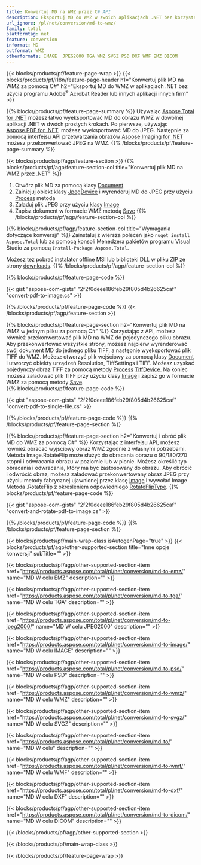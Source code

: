 ```yaml
---
title: Konwertuj MD na WMZ przez C# API
description: Eksportuj MD do WMZ w swoich aplikacjach .NET bez korzystania z aplikacji innych firm
url_ignore: /pl/net/conversion/md-to-wmz/
family: total
platformtag: net
feature: conversion
informat: MD
outformat: WMZ
otherformats: IMAGE  JPEG2000 TGA WMZ SVGZ PSD DXF WMF EMZ DICOM
---
```

{{< blocks/products/pf/feature-page-wrap >}}
{{< blocks/products/pf/i18n/feature-page-header h1="Konwertuj plik MD na WMZ za pomocą C#" h2="Eksportuj MD do WMZ w aplikacjach .NET bez użycia programu Adobe<sup>&reg;</sup> Acrobat Reader lub innych aplikacji innych firm" >}}

{{% blocks/products/pf/feature-page-summary %}}
Używając [Aspose.Total for .NET](https://products.aspose.com/total/net/) możesz łatwo wyeksportować MD do obrazu WMZ w dowolnej aplikacji .NET w dwóch prostych krokach. Po pierwsze, używając [Aspose.PDF for .NET](https://products.aspose.com/pdf/net/), możesz wyeksportować MD do JPEG. Następnie za pomocą interfejsu API przetwarzania obrazów [Aspose.Imaging for .NET](https://products.aspose.com/imaging/net/) możesz przekonwertować JPEG na WMZ.
{{% /blocks/products/pf/feature-page-summary  %}}

{{< blocks/products/pf/agp/feature-section >}}
{{% blocks/products/pf/agp/feature-section-col title="Konwertuj plik MD na WMZ przez .NET" %}}
1. Otwórz plik MD za pomocą klasy [Document](https://reference.aspose.com/pdf/net/aspose.pdf/document)
2. Zainicjuj obiekt klasy [JpegDevice](https://reference.aspose.com/pdf/net/aspose.pdf.devices/jpegdevice) i wyrenderuj MD do JPEG przy użyciu [Process](https://reference.aspose.com/pdf/net/aspose.pdf.devices.pagedevice/process/methods/1) metoda
3. Załaduj plik JPEG przy użyciu klasy [Image](https://reference.aspose.com/imaging/net/aspose.imaging/image)
4. Zapisz dokument w formacie WMZ metodą [Save](https://reference.aspose.com/imaging/net/aspose.imaging.image/save/methods/4)
{{% /blocks/products/pf/agp/feature-section-col %}}

{{% blocks/products/pf/agp/feature-section-col title="Wymagania dotyczące konwersji" %}}
Zainstaluj z wiersza poleceń jako ```nuget install Aspose.Total``` lub za pomocą konsoli Menedżera pakietów programu Visual Studio za pomocą ```Install-Package Aspose.Total```.

Możesz też pobrać instalator offline MSI lub biblioteki DLL w pliku ZIP ze strony [downloads](https://downloads.aspose.com/total/net).
{{% /blocks/products/pf/agp/feature-section-col %}}

{{% blocks/products/pf/feature-page-code %}}

{{< gist "aspose-com-gists" "2f2f0deee186feb29f805d4b26625caf" "convert-pdf-to-image.cs" >}}


{{% /blocks/products/pf/feature-page-code %}}
{{< /blocks/products/pf/agp/feature-section >}}

{{% blocks/products/pf/feature-page-section  h2="Konwertuj plik MD na WMZ w jednym pliku za pomocą C#" %}}
Korzystając z API, możesz również przekonwertować plik MD na WMZ do pojedynczego pliku obrazu. Aby przekonwertować wszystkie strony, możesz najpierw wyrenderować swój dokument MD do jednego pliku TIFF, a następnie wyeksportować plik TIFF do WMZ. Możesz otworzyć plik wejściowy za pomocą klasy [Document](https://reference.aspose.com/pdf/net/aspose.pdf/document) i utworzyć obiekty urządzeń Resolution, TiffSettings i TIFF. Możesz uzyskać pojedynczy obraz TIFF za pomocą metody [Process](https://reference.aspose.com/pdf/net/aspose.pdf.devices.documentdevice/process/methods/3) [TiffDevice](https://reference.aspose.com/pdf/net/aspose.pdf.devices/tiffdevice). Na koniec możesz załadować plik TIFF przy użyciu klasy [Image](https://reference.aspose.com/imaging/net/aspose.imaging/image)
i zapisz go w formacie WMZ za pomocą metody [Save](https://reference.aspose.com/imaging/net/aspose.imaging.image/save/methods/4).  
{{% blocks/products/pf/feature-page-code %}}

{{< gist "aspose-com-gists" "2f2f0deee186feb29f805d4b26625caf" "convert-pdf-to-single-file.cs" >}}

{{% /blocks/products/pf/feature-page-code  %}}
{{% /blocks/products/pf/feature-page-section %}}

{{% blocks/products/pf/feature-page-section  h2="Konwertuj i obróć plik MD do WMZ za pomocą C#" %}}
Korzystając z interfejsu API, możesz również obracać wyjściowy obraz WMZ zgodnie z własnymi potrzebami. Metoda Image.RotateFlip może służyć do obracania obrazu o 90/180/270 stopni i odwracania obrazu w poziomie lub w pionie. Możesz określić typ obracania i odwracania, który ma być zastosowany do obrazu. Aby obrócić i odwrócić obraz, możesz załadować przekonwertowany obraz JPEG przy użyciu metody fabrycznej ujawnionej przez klasę [Image](https://reference.aspose.com/imaging/net/aspose.imaging/image) i wywołać Image Metoda .RotateFlip z określeniem odpowiedniego [RotateFlipType](https://reference.aspose.com/imaging/net/aspose.imaging/rotatefliptype). 
{{% blocks/products/pf/feature-page-code %}}

{{< gist "aspose-com-gists" "2f2f0deee186feb29f805d4b26625caf" "convert-and-rotate-pdf-to-image.cs" >}}

{{% /blocks/products/pf/feature-page-code  %}}
{{% /blocks/products/pf/feature-page-section %}}

{{< blocks/products/pf/main-wrap-class isAutogenPage="true" >}}
{{< blocks/products/pf/agp/other-supported-section title="Inne opcje konwersji" subTitle="" >}}

{{< blocks/products/pf/agp/other-supported-section-item href="https://products.aspose.com/total/pl/net/conversion/md-to-emz/" name="MD W celu EMZ" description="" >}}

{{< blocks/products/pf/agp/other-supported-section-item href="https://products.aspose.com/total/pl/net/conversion/md-to-tga/" name="MD W celu TGA" description="" >}}

{{< blocks/products/pf/agp/other-supported-section-item href="https://products.aspose.com/total/pl/net/conversion/md-to-jpeg2000/" name="MD W celu JPEG2000" description="" >}}

{{< blocks/products/pf/agp/other-supported-section-item href="https://products.aspose.com/total/pl/net/conversion/md-to-image/" name="MD W celu IMAGE" description="" >}}

{{< blocks/products/pf/agp/other-supported-section-item href="https://products.aspose.com/total/pl/net/conversion/md-to-psd/" name="MD W celu PSD" description="" >}}

{{< blocks/products/pf/agp/other-supported-section-item href="https://products.aspose.com/total/pl/net/conversion/md-to-wmz/" name="MD W celu WMZ" description="" >}}

{{< blocks/products/pf/agp/other-supported-section-item href="https://products.aspose.com/total/pl/net/conversion/md-to-svgz/" name="MD W celu SVGZ" description="" >}}

{{< blocks/products/pf/agp/other-supported-section-item href="https://products.aspose.com/total/pl/net/conversion/md-to/" name="MD W celu" description="" >}}

{{< blocks/products/pf/agp/other-supported-section-item href="https://products.aspose.com/total/pl/net/conversion/md-to-wmf/" name="MD W celu WMF" description="" >}}

{{< blocks/products/pf/agp/other-supported-section-item href="https://products.aspose.com/total/pl/net/conversion/md-to-dxf/" name="MD W celu DXF" description="" >}}

{{< blocks/products/pf/agp/other-supported-section-item href="https://products.aspose.com/total/pl/net/conversion/md-to-dicom/" name="MD W celu DICOM" description="" >}}



{{< /blocks/products/pf/agp/other-supported-section >}}

{{< /blocks/products/pf/main-wrap-class >}}

{{< /blocks/products/pf/feature-page-wrap >}}